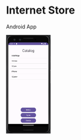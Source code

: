 # Internet Store

Android App

<a href="./README_FILES/pixel_3_API33.png"><img src="./README_FILES/pixel_3_API33.png" width="121px" height="267px"></a>